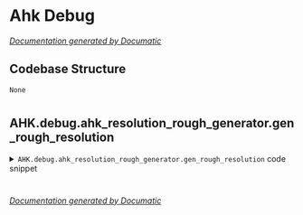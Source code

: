 # Ahk Debug

[_Documentation generated by Documatic_](https://www.documatic.com)

<!---Documatic-section-Codebase Structure-start--->
## Codebase Structure

<!---Documatic-block-system_architecture-start--->
```mermaid
None
```
<!---Documatic-block-system_architecture-end--->

# #
<!---Documatic-section-Codebase Structure-end--->

<!---Documatic-section-AHK.debug.ahk_resolution_rough_generator.gen_rough_resolution-start--->
## AHK.debug.ahk_resolution_rough_generator.gen_rough_resolution

<!---Documatic-section-gen_rough_resolution-start--->
<!---Documatic-block-AHK.debug.ahk_resolution_rough_generator.gen_rough_resolution-start--->
<details>
	<summary><code>AHK.debug.ahk_resolution_rough_generator.gen_rough_resolution</code> code snippet</summary>

```python
def gen_rough_resolution(width, height):
    origin_text = 'weapon1 = "1521,1038"\nweapon2 = "1824,1036"\nr99 = "1606,986,1,1671,974,0,1641,1004,1"\nr301 = "1655,976,0,1683,968,1,1692,974,1"\nre45 = "1605,975,1,1638,980,0,1662,1004,1"\np2020 = "1609,970,1,1633,981,0,1650,1004,1"\ng7 = "1573,974,1,1659,981,0,1703,989,1"\nflatline = "1651,985,0,1575,980,1,1586,984,1"\nprowler = "1607,991,1,1632,985,0,1627,993,1"\nhemlok = "1622,970,1,1646,984,0,1683,974,1"\nrampage = "1560,975,1,1645,985,0,1695,983,1"\nwingman = "1603,984,1,1644,983,0,1657,1001,1"\nlstar = "1587,973,1,1641,989,0,1667,969,1"\ndevotion = "1700,971,1,1662,980,0,1561,972,1"\nvolt = "1644,981,0,1585,976,1,1680,971,1"\nhavoc = "1656,996,1,1658,985,0,1637,962,1"\nspitfire = "1693,972,1,1652,989,1,1645,962,1"\nalternator = "1615,979,1,1642,980,1,1646,978,0"\ncar = "1605,970,1,1586,973,1,1605,971,1"\np3030 = "1622,975,1,1702,981,0,1676,988,0"\nhavoc_turbocharger = "1621,1006"\ndevotion_turbocharger = "1650,1007"'
    print('[pixels]')
    lines = origin_text.split('\n')
    for line in lines:
        t1 = line.split(' = ')
        res = t1[0] + ' = "'
        t2 = t1[1][1:-1].split(',')
        for i in range(len(t2)):
            if i % 3 == 0:
                res += str(math.floor(int(t2[i]) * width / 1920))
            elif i % 3 == 1:
                res += str(math.floor(int(t2[i]) * height / 1080))
            else:
                res += t2[i]
            if i != len(t2) - 1:
                res += ','
        res += '"'
        print(res)
```
</details>
<!---Documatic-block-AHK.debug.ahk_resolution_rough_generator.gen_rough_resolution-end--->
<!---Documatic-section-gen_rough_resolution-end--->

# #
<!---Documatic-section-AHK.debug.ahk_resolution_rough_generator.gen_rough_resolution-end--->

[_Documentation generated by Documatic_](https://www.documatic.com)